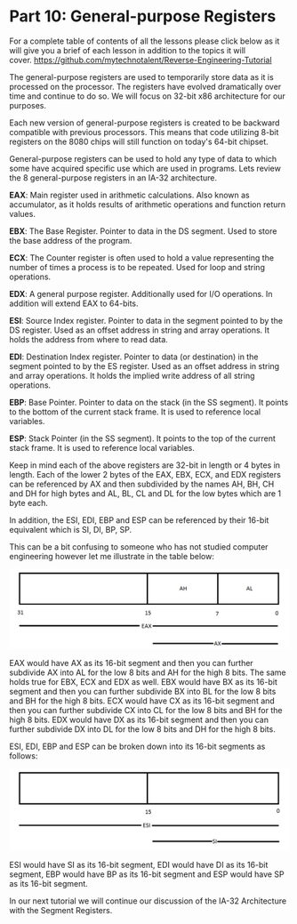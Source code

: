 # Part 10: General-purpose Registers

For a complete table of contents of all the lessons please click below as it will give you a brief of each lesson in addition to the topics it will cover.&nbsp;https://github.com/mytechnotalent/Reverse-Engineering-Tutorial

The general-purpose registers are used to temporarily store data as it is processed on the processor. The registers have evolved dramatically over time and continue to do so. We will focus on 32-bit x86 architecture for our purposes.

Each new version of general-purpose registers is created to&nbsp;be backward compatible with previous processors. This means that code utilizing 8-bit registers on the 8080 chips will still function on today's 64-bit chipset.

General-purpose registers can be used to hold any type of data to which some have acquired specific use which are used in programs. Lets review the 8 general-purpose registers in an IA-32 architecture.

__EAX__: Main register used in arithmetic calculations. Also known as accumulator, as it holds results of arithmetic operations and function return values.

__EBX__: The Base Register. Pointer to data in the DS segment. Used to store the base address of the program.

__ECX__: The Counter register is often used to hold a value representing the number of times a process is to be repeated. Used for loop and string operations.

__EDX__: A general purpose register. Additionally used for I/O operations. In addition will extend EAX to 64-bits.

__ESI__: Source Index register. Pointer to data in the segment pointed to by the DS register. Used as an offset address in string and array operations. It holds the address from where to read data.

__EDI__: Destination Index register. Pointer to data (or destination) in the segment pointed to by the ES register. Used as an offset address in string and array operations. It holds the implied write address of all string operations.

__EBP__: Base Pointer. Pointer to data on the stack (in the SS segment). It points to the bottom of the current stack frame. It is used to reference local variables.

__ESP__: Stack Pointer (in the SS segment). It points to the top of the current stack frame. It is used to reference local variables.

Keep in mind each of the above registers are 32-bit in length or 4 bytes in length. Each of the lower 2 bytes of the EAX, EBX, ECX, and EDX registers can be referenced by AX and then subdivided by the names AH, BH, CH and DH for high bytes and AL, BL, CL and DL for the low bytes which are 1 byte each.

In addition, the ESI, EDI, EBP and ESP can be referenced by their 16-bit equivalent which is SI, DI, BP, SP.

This can be a bit confusing to someone who has not studied computer engineering however let me illustrate in the table below:

<div class="slate-resizable-image-embed slate-image-embed__resize-full-width"><img src="/imgs/1520145792750.jpg"/></div>

EAX would have AX as its 16-bit segment and then you can further subdivide AX into AL for the low 8 bits and AH for the high 8 bits. The same holds true for EBX, ECX and EDX as well. EBX would have BX as its 16-bit segment and then you can further subdivide BX into BL for the low 8 bits and BH for the high 8 bits. ECX would have CX as its 16-bit segment and then you can further subdivide CX into CL for the low 8 bits and BH for the high 8 bits. EDX would have DX as its 16-bit segment and then you can further subdivide DX into DL for the low 8 bits and DH for the high 8 bits.

ESI, EDI, EBP and ESP can be broken down into its 16-bit segments as follows:

<div class="slate-resizable-image-embed slate-image-embed__resize-full-width"><img src="/imgs/1520613988729.jpg"/></div>

ESI would have SI as its 16-bit segment, EDI would have DI as its 16-bit segment, EBP would have BP as its 16-bit segment and ESP would have SP as its 16-bit segment.

In our next tutorial we will continue our discussion of the IA-32 Architecture with the Segment Registers.